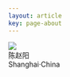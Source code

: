```yaml
---
layout: article
key: page-about
---
```

<div class="card">
  <div class="card-header"></div>
  <div class="card-body">
    <img src="http://chriswiggins.co/img/profile_avatar.jpg">
    <div class="name">陈赵阳</div>
    <div class="description"></div>
    <div class="location">Shanghai·China</div>
  </div>
</div>
